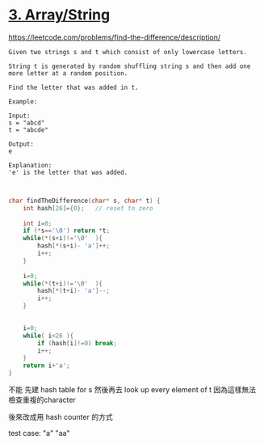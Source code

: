 # [3. Array/String](/arraystring.md)





https://leetcode.com/problems/find-the-difference/description/
    
    
    
    Given two strings s and t which consist of only lowercase letters.
    
    String t is generated by random shuffling string s and then add one more letter at a random position.
    
    Find the letter that was added in t.
    
    Example:
    
    Input:
    s = "abcd"
    t = "abcde"
    
    Output:
    e
    
    Explanation:
    'e' is the letter that was added.
    
    
    
```c


char findTheDifference(char* s, char* t) {
    int hash[26]={0};   // reset to zero 
    
    int i=0;   
    if (*s=='\0') return *t;
    while(*(s+i)!='\0'  ){
        hash[*(s+i)- 'a']++;
        i++;
    }
 
    i=0;
    while(*(t+i)!='\0'  ){
        hash[*(t+i)- 'a']--;
        i++;
    }
   

    i=0;
    while( i<26 ){
        if (hash[i]!=0) break;
        i++;
    }
    return i+'a';
}
```

不能 先建 hash table for s  然後再去 look up every element of t
因為這樣無法檢查重複的character

後來改成用 hash counter 的方式

test case:
"a"
"aa"

